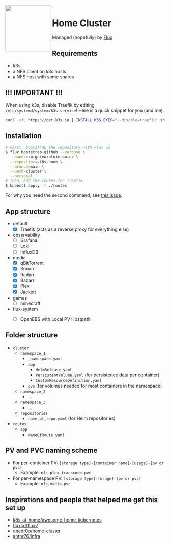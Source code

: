 <img src="https://camo.githubusercontent.com/5b298bf6b0596795602bd771c5bddbb963e83e0f/68747470733a2f2f692e696d6775722e636f6d2f7031527a586a512e706e67" align="left" width="144px" height="144px"/>

# Home Cluster

Managed (hopefully) by [Flux](https://github.com/fluxcd/flux2)

## Requirements

- k3s
- a NFS client on k3s hosts
- a NFS host with some shares

## !!! IMPORTANT !!!

When using k3s, disable Traefik by editing `/etc/systemd/system/k3s.service`! Here is a quick snippet for you (and me).

```bash
curl -sfL https://get.k3s.io | INSTALL_K3S_EXEC="--disable=traefik" sh -
```

## Installation

```sh
# First, bootstrap the repository with Flux v2
$ flux bootstrap github --verbose \
  --owner=zbigniewzolnierowicz \
  --repository=k8s-home \
  --branch=main \
  --path=cluster \
  --personal
# Then, add the routes for Traefik
$ kubectl apply -f ./routes
```

For why you need the second command, see [this issue](https://github.com/fluxcd/flux2/issues/562#issuecomment-740014295).

## App structure

- default
    - [x] Traefik (acts as a reverse proxy for everything else)
- observability
    - [ ] Grafana
    - [ ] Loki
    - [ ] InfluxDB
- media
    - [x] qBitTorrent
    - [x] Sonarr
    - [x] Radarr
    - [x] Bazarr
    - [x] Plex
    - [x] Jackett
- games
    - [ ] minecraft
- flux-system
    - [ ] OpenEBS with Local PV Hostpath


## Folder structure

- `cluster`
    - `namespace_1`
        - `_namespace.yaml`
        - `app`
            - `HelmRelease.yaml`
            - `PersistentVolume.yaml` (for persistence data per container)
            - `CustomResourceDefinition.yaml`
        - `pvs` (for volumes needed for most containers in the namespace)
    - `namespace_2`
        - ...
    - `namespace_3`
        - ...
    - `repositories`
        - `name_of_repo.yaml` (for Helm repositories)
- `routes`
    - `app`
        - `NameOfRoute.yaml`

## PV and PVC naming scheme

- For per-container PV: `[storage type]-[container name]-[usage]-[pv or pvc]`
    - Example: `nfs-plex-transcode-pvc`
- For per-namespace PV: `[storage type]-[usage]-[pv or pvc]`
    - Example: `nfs-media-pvc`

## Inspirations and people that helped me get this set up

- [k8s-at-home/awesome-home-kubernetes](https://github.com/k8s-at-home/awesome-home-kubernetes)
- [fluxcd/flux2](https://github.com/fluxcd/flux2)
- [onedr0p/home-cluster](https://github.com/onedr0p/home-cluster)
- [anthr76/infra](https://github.com/anthr76/infra)
